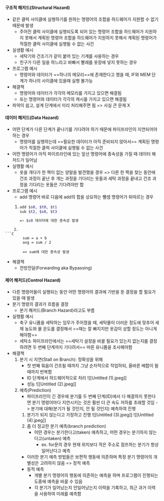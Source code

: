 #### 구조적 해저드(Structural Hazard)
- 같은 클럭 사이클에 실행하기를 원하는 명령어의 조합을 하드웨어가 지원할 수 없기 때문에 발생
	- 주어진 클럭 사이클에 실행되도록 되어 있는 명령어 조합을 하드웨어가 지원하지 못해서 계획된 명령어 조합을 하드웨어가 지원하지 못해서 계획된 명령어가 적절한 클럭 사이클에 실행될 수 없는 사건
- 실생활 예시
	- 세탁기와 건조기가 같이 붙어 있는 기계를 사용하는 경우
	- 친구가 다른 일을 하느라고 바빠서 빨래를 옷장에 넣지 못하는 경우
- 프로그램 예시
	- 명령어와 데이터가 ==하나의 메모리==에 존재한다고 했을 때,
	  IF와 MEM 단계가 하나의 사이클에 있을때 실행 불가능
- 해결책
	- 명령어와 데이터가 각각의 메모리를 가지고 있으면 해결됨
	- 또는 명령어와 데이터가 각각의 캐시를 가지고 있으면 해결됨
- 파악이 쉽고, 설계 단계에서 미리 처리해주면 됨
=> 사실 큰 문제 X

#### 데이터 해저드(Data Hazard)
- 어떤 단계가 다른 단계가 끝나기를 기다려야 하기 때문에 파이프라인이 지연되어야 하는 경우
	- 명령어를 실행하는데 ==필요한 데이터가 아직 준비되지 않아서== 계획된 명령어가 적절한 클럭 사이클에 실행될 수 없는 사건
- 어떤 명령어가 아직 파이프라인에 있는 앞선 명령어에 종속성을 가질 때 데이터 해저드가 일어남
- 실행활 예시
	- 옷을 개다가 한 짝이 없는 양말을 발견했을 경우
	  => 다른 한 짝을 찾는 동안에 건조 과정이 끝난 후 개는 과정을 기다리는 옷들과 세탁 과정을 끝내고 건조 과정을 기다리는 옷들은 기다려야만 함
- 프로그램 예시
	- add 명령어 바로 다음에 add의 합을 상요하는 뺄셈 명령어가 뒤따르는 경우
	1. 
		```Bash
        add $s0, $t0, $t1
		sub $t2, $s0, $t3

		=> $s0 데이터에 대한 종속성 발생
```
	2. 
```C
		sum = a + b
		avg = sum / 2

		=> sum에 대한 종속성 발생
```
- 해결책
	- 전방전달(Forwarding aka Bypassing)

#### 제어 해저드(Control Hazard)
- 다른 명령어들이 실행되는 동안 어떤 명령어의 결과에 기반을 둔 결정을 할 필요가 있을 때 발생
- 분기 명령의 결과가 흐름을 결정
	- 분기 해저드(Branch Hazard)라고도 부름
- 실행활 예시
	- 축구 유니폼을 세탁하는 임무가 주어졌을 때, 세탁물이 더러운 정도에 맞추어 세제 농도와 물 온도를 결정해서 ==때는 잘 빠지지만 옷감이 상할 정도는 아니게 해야함==
	- 세탁소 파이프라인에서는 ==세탁기 설정을 바꿀 필요가 있는지 없는지를 결정하려면 두 번째 단계까지 기다려서== 마른 유니폼을 조사해야함
- 해결책
	1. 분기 시 지연(Stall on Branch): 정확성을 위해
		- 첫 번째 묶음이 건조될 때까지 그냥 순차적으로 작업하되, 올바른 배합이 될 때까지 반복함
		- ID 단계에서 하드웨어적으로 처리
			![[Untitled (1).jpeg]]
		- 성능
			![[Untitled (2).jpeg]]
	2. 예측(Prediction)
		- 파이프라인이 긴 경우에 분기를 두 번째 단계(ID)에서 다 해결하지 못한다면 분기 명령어마다 지연시키는 것은 훨씬 더 큰 속도 저하를 초래할 것임
		  -> 분기에 대해(분기가 될 것인지, 안 될 것인지) 예측하여 진행
		1. 분기가 되지 않는다고 가정하고 진행
			![[Untitled (3).jpeg]]
			![[Untitled (4).jpeg]]
		2. 좀 더 정교한 분기 예측(branch prediction)
			- 어떤 경우는 분기한다고(taken) 예측하고,
			  어떤 경우는 분기하지 않는다고(untaken) 예측
				- ex. for문의 경우 현재 위치보다 작은 주소로 점프하는 분기가 항상 일어난다고 예측
		- 이러한 분기 예측 방법들은 보편적 행동에 의존하며 특정 분기 명령어의 개별성은 고려하지 않음
		  => 정적 예측
		- 동적 예측
			- 개별 분기 명령어의 행동에 의존하는 예측을 하며 프로그램이 진행되는 도중에 예측을 바꿀 수 있음
			- 각 분기가 일어났는지 안일어났는지 이력을 기록하고, 최근 과거 이력을 사용하여 미래를 예측함
